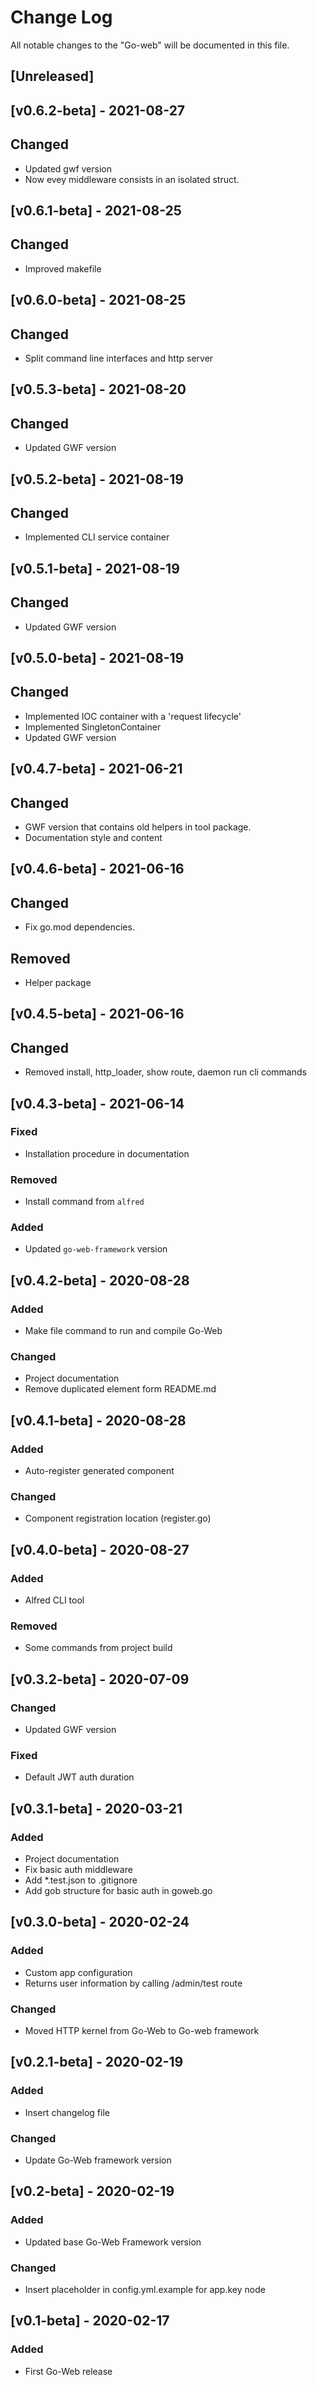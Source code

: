 # Change Log

All notable changes to the "Go-web" will be documented in this file.

## [Unreleased]
 
## [v0.6.2-beta] - 2021-08-27
## Changed
- Updated gwf version
- Now evey middleware consists in an isolated struct.

## [v0.6.1-beta] - 2021-08-25
## Changed
- Improved makefile

## [v0.6.0-beta] - 2021-08-25
## Changed
- Split command line interfaces and http server

## [v0.5.3-beta] - 2021-08-20
## Changed
- Updated GWF version

## [v0.5.2-beta] - 2021-08-19
## Changed
- Implemented CLI service container

## [v0.5.1-beta] - 2021-08-19
## Changed
- Updated GWF version

## [v0.5.0-beta] - 2021-08-19
## Changed
- Implemented IOC container with a 'request lifecycle'
- Implemented SingletonContainer
- Updated GWF version

## [v0.4.7-beta] - 2021-06-21
## Changed
- GWF version that contains old helpers in tool package.
- Documentation style and content

## [v0.4.6-beta] - 2021-06-16
## Changed
- Fix go.mod dependencies.

## Removed
- Helper package

## [v0.4.5-beta] - 2021-06-16
## Changed
- Removed install, http_loader, show route, daemon run cli commands


## [v0.4.3-beta] - 2021-06-14
### Fixed 
- Installation procedure in documentation

### Removed
- Install command from `alfred`

### Added
- Updated `go-web-framework` version

## [v0.4.2-beta] - 2020-08-28
### Added
- Make file command to run and compile Go-Web

### Changed
- Project documentation
- Remove duplicated element form README.md

## [v0.4.1-beta] - 2020-08-28
### Added
- Auto-register generated component

### Changed 
- Component registration location (register.go)

## [v0.4.0-beta] - 2020-08-27
### Added 
- Alfred CLI tool

### Removed
- Some commands from project build

## [v0.3.2-beta] - 2020-07-09
### Changed
- Updated GWF version

### Fixed
- Default JWT auth duration

## [v0.3.1-beta] - 2020-03-21
### Added
- Project documentation
- Fix basic auth middleware
- Add *.test.json to .gitignore
- Add gob structure for basic auth in goweb.go

## [v0.3.0-beta] - 2020-02-24
### Added
- Custom app configuration
- Returns user information by calling /admin/test route

### Changed
- Moved HTTP kernel from Go-Web to Go-web framework

## [v0.2.1-beta] - 2020-02-19
### Added
- Insert changelog file

### Changed
- Update Go-Web framework version


## [v0.2-beta] - 2020-02-19
### Added
- Updated base Go-Web Framework version

### Changed
- Insert placeholder in config.yml.example for app.key node


## [v0.1-beta] - 2020-02-17
### Added
- First Go-Web release
